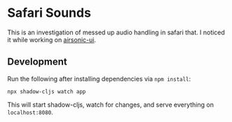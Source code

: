 # Safari Sounds

This is an investigation of messed up audio handling in safari that. I noticed it while working on [airsonic-ui](https://github.com/heyarne/airsonic-ui).

## Development

Run the following after installing dependencies via `npm install`:

```
npx shadow-cljs watch app
```

This will start shadow-cljs, watch for changes, and serve everything on `localhost:8080`.

